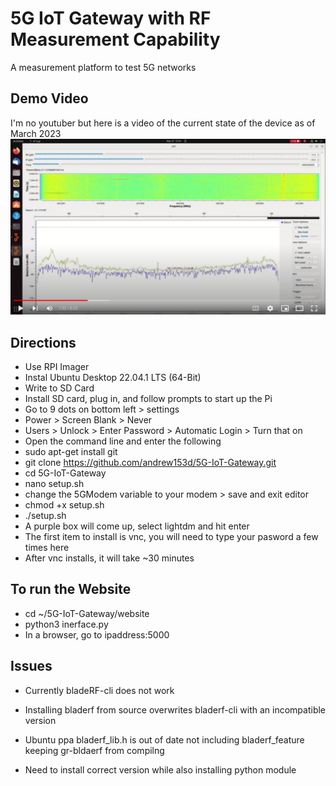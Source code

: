 # 5G IoT Gateway with RF Measurement Capability
A measurement platform to test 5G networks

## Demo Video
I'm no youtuber but here is a video of the current state of the device as of March 2023
[![5G Demo](media/screenshot_youtube.png)](https://youtu.be/Gw4qhBvPAFY)

## Directions
* Use RPI Imager
* Instal Ubuntu Desktop 22.04.1 LTS (64-Bit)
* Write to SD Card
* Install SD card, plug in, and follow prompts to start up the Pi
* Go to 9 dots on bottom left > settings
* Power > Screen Blank > Never
* Users > Unlock > Enter Password > Automatic Login > Turn that on
* Open the command line and enter the following
* sudo apt-get install git
* git clone https://github.com/andrew153d/5G-IoT-Gateway.git
* cd 5G-IoT-Gateway
* nano setup.sh
* change the 5GModem variable to your modem > save and exit editor
* chmod +x setup.sh
* ./setup.sh
* A purple box will come up, select lightdm and hit enter
* The first item to install is vnc, you will need to type your pasword a few times here
* After vnc installs, it will take ~30 minutes

## To run the Website
* cd ~/5G-IoT-Gateway/website
* python3 inerface.py
* In a browser, go to ipaddress:5000

## Issues
* Currently bladeRF-cli does not work
* Installing bladerf from source overwrites bladerf-cli with an incompatible version

* Ubuntu ppa bladerf_lib.h is out of date not including bladerf_feature keeping gr-bldaerf from compilng
* Need to install correct version while also installing python module
